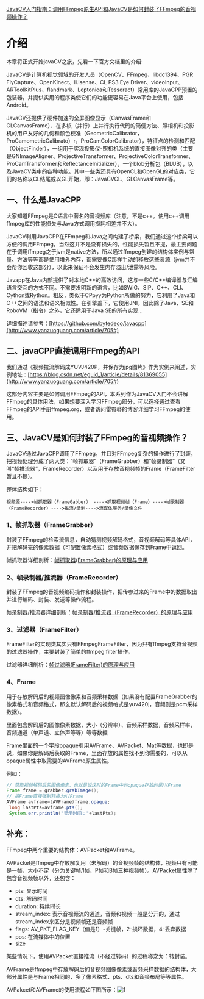 [JavaCV入门指南：调用FFmpeg原生API和JavaCV是如何封装了FFmpeg的音视频操作？](http://www.yanzuoguang.com/article/705)



# 介绍

本章将正式开始javaCV之旅，先看一下官方文档里的介绍:

JavaCV是计算机视觉领域的开发人员（OpenCV、FFmpeg、libdc1394、PGR FlyCapture、OpenKinect、li.lsense、CL PS3 Eye Driver、videoInput、ARToolKitPlus、flandmark、Leptonica和Tesseract）常用库的JavaCPP预置的包装器，并提供实用的程序类使它们的功能更容易在Java平台上使用，包括Android。

JavaCV还提供了硬件加速的全屏图像显示（CanvasFrame和GLCanvasFrame）、在多核（并行）上并行执行代码的简便方法、照相机和投影机的用户友好的几何和颜色校准（GeometricCalibrator，ProCamometricCalibrato）r，ProCamColorCalibrator），特征点的检测和匹配（ObjectFinder），一组用于实现投影仪-照相机系统的直接图像对齐的类（主要是GNImageAligner、ProjectiveTransformer、ProjectiveColorTransformer、ProCamTransformer和ReflectanceInitializer），一个blob分析包（BLUB），以及JavaCV类中的各种功能。其中一些类还具有OpenCL和OpenGL的对应类，它们的名称以CL结尾或以GL开始，即：JavaCVCL、GLCanvasFrame等。

## 一、什么是JavaCPP

大家知道FFmpeg是C语言中著名的音视频库（注意，不是c++。使用c++调用ffmpeg库的性能损失与Java方式调用损耗相差并不大）。

JavaCV利用JavaCPP在FFmpeg和Java之间构建了桥梁，我们通过这个桥梁可以方便的调用FFmpeg，当然这并不是没有损失的，性能损失暂且不提，最主要问题在于调用ffmpeg之于jvm是native方法，所以通过ffmpeg创建的结构体实例与常量、方法等等都是使用堆外内存，都需要像C那样手动的释放这些资源（jvm并不会帮你回收这部分），以此来保证不会发生内存溢出/泄露等风险。

Javapp在Java内部提供了对本地C++的高效访问，这与一些C/C++编译器与汇编语言交互的方式不同。不需要发明新的语言，比如SWIG、SIP、C++、CLI、Cython或Rython。相反，类似于CPpyy为Python所做的努力，它利用了Java和C++之间的语法和语义相似性。在引擎盖下，它使用JNI，因此除了Java、SE和RoboVM（指令）之外，它还适用于Java SE的所有实现...

详细描述请参考：[https://github.com/bytedeco/javacpp](http://www.yanzuoguang.com/article/705#)

## 二、javaCPP直接调用FFmpeg的API

我们通过《视频拉流解码成YUVJ420P，并保存为jpg图片》作为实例来阐述，实例地址：[https://blog.csdn.net/eguid_1/article/details/81369055](http://www.yanzuoguang.com/article/705#)

这部分内容主要是如何调用FFmpeg的API，本系列作为JavaCV入门不会讲解FFmpeg的具体用法，如果想要深入学习FFmpeg部分，可以选择通过查看FFmpeg的API手册ffmpeg.org，或者访问雷霄骅的博客详细学习FFmpeg的使用。

## 三、JavaCV是如何封装了FFmpeg的音视频操作？

JavaCV通过JavaCPP调用了FFmpeg，并且对FFmpeg复杂的操作进行了封装，把视频处理分成了两大类：“帧抓取器”（FrameGrabber）和“帧录制器”（又叫“帧推流器”，FrameRecorder）以及用于存放音视频帧的Frame（FrameFilter暂且不提）。

整体结构如下：

```shell
视频源---->帧抓取器（FrameGabber） ---->抓取视频帧（Frame）---->帧录制器（FrameRecorder）---->推流/录制---->流媒体服务/录像文件
```

### 1、帧抓取器（FrameGrabber）

封装了FFmpeg的检索流信息，自动猜测视频解码格式，音视频解码等具体API，并把解码完的像素数据（可配置像素格式）或音频数据保存到Frame中返回。

帧抓取器详细剖析：[帧抓取器(FrameGrabber)的原理与应用](http://www.yanzuoguang.com/article/705#)

### 2、帧录制器/推流器（FrameRecorder）

封装了FFmpeg的音视频编码操作和封装操作，把传参过来的Frame中的数据取出并进行编码、封装、发送等操作流程。

帧录制器/推流器详细剖析：[帧录制器/推流器（FrameRecorder）的原理与应用](http://www.yanzuoguang.com/article/705#)

### 3、过滤器（FrameFilter）

FrameFilter的实现类其实只有FFmpegFrameFilter，因为只有ffmpeg支持音视频的过滤器操作，主要封装了简单的ffmpeg filter操作。

过滤器详细剖析：[帧过滤器(FrameFilter)的原理与应用](http://www.yanzuoguang.com/article/705#)

### 4、Frame

用于存放解码后的视频图像像素和音频采样数据（如果没有配置FrameGrabber的像素格式和音频格式，那么默认解码后的视频格式是yuv420j，音频则是pcm采样数据）。

里面包含解码后的图像像素数据，大小（分辨率）、音频采样数据，音频采样率，音频通道（单声道、立体声等等）等等数据

Frame里面的一个字段opaque引用AVFrame、AVPacket、Mat等数据，也即是说，如果你是解码后获取的Frame，里面存放的属性找不到你需要的，可以从opaque属性中取需要的AVFrame原生属性。

例如：

```java
// 获取视频解码后的图像像素，也就是说这时的Frame中的opaque存放的是AVFrame
Frame frame = grabber.grabImage();
// 把Frame直接强制转换为AVFrame
AVFrame avframe=(AVFrame)frame.opaque;
 long lastPts=avframe.pts();
 System.err.println("显示时间："+lastPts);
```

## 补充：

FFmpeg中两个重要的结构体：AVPacket和AVFrame。

AVPacket是ffmpeg中存放解复用（未解码）的音视频帧的结构体，视频只有可能是一帧，大小不定（分为关键帧/I帧、P帧和B帧三种视频帧）。AVPacket属性除了包含音视频帧以外，还包含：

- pts: 显示时间
- dts: 解码时间
- duration: 持续时长
- stream_index: 表示音视频流的通道，音频和视频一般是分开的，通过stream_index来区分是视频帧还是音频帧
- flags: AV_PKT_FLAG_KEY（值是1）-关键帧，2-损坏数据，4-丢弃数据
- pos: 在流媒体中的位置
- size

某些情况下，使用AVPacket直接推流（不经过转码）的过程称之为：转封装。

AVFrame是ffmpeg中存放解码后的音视频图像像素或音频采样数据的结构体，大部分属性是与Frame相同的，多了像素格式、pts、dts和音频布局等等属性。

AVPakcet和AVFrame的使用流程如下图所示：![1](http://www.yanzuoguang.com/upload/2020/07/7n72a5t1rog5mq6mcmhmulm2k8.png)